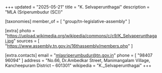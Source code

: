 +++
updated = "2025-05-21"
title = "K. Selvaperunthagai"
description = "MLA (Sriperumbudur (SC))"

[taxonomies]
member_of = [
    "group/tn-legislative-assembly"
]

[extra]
photo = "https://upload.wikimedia.org/wikipedia/commons/c/c9/K_Selvaperunthagai.jpg"
sources = [
    "https://www.assembly.tn.gov.in/16thassembly/members.php"
]

[extra.contacts]
email = "mlasriperumbudur@tn.gov.in"
phone = [
    "98407 96094"
]
address = "No.66, Dr.Ambedkar Street, Manimangalam Village, Kancheepuram District – 601301"
wikipedia = "K._Selvaperunthagai"
+++